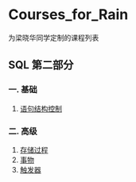 # Courses_for_Rain
为梁晓华同学定制的课程列表

## SQL 第二部分

### 一. 基础
1. [语句结构控制](/Structure-Control.md)

### 二. 高级
1. [存储过程](/Stored-Procedure.md)
2. [事物](/Transaction.md)
3. [触发器](/Trigger.md)